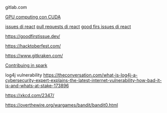 gitlab.com

[GPU computing con CUDA](https://docs.nvidia.com/cuda/cuda-toolkit-release-notes/index.html)

[issues di react](https://github.com/facebook/react/issues)
[pull requests di react](https://github.com/facebook/react/pulls)
[good firs issues di react](https://github.com/facebook/react/labels/good%20first%20issue)

https://goodfirstissue.dev/

https://hacktoberfest.com/

https://www.gitkraken.com/

[Contribuing in spark](https://github.com/apache/spark/blob/master/CONTRIBUTING.md)

log4j vulnerability
https://theconversation.com/what-is-log4j-a-cybersecurity-expert-explains-the-latest-internet-vulnerability-how-bad-it-is-and-whats-at-stake-173896

https://xkcd.com/2347/

https://overthewire.org/wargames/bandit/bandit0.html